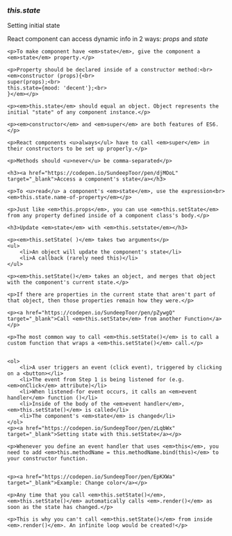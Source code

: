 <div class="blog">
	<h3><em>this.state</em></h3>
	<p>Setting initial state</p>
	<p>React component can access dynamic info in 2 ways: <em>props</em> and <em>state</em></p>

	<p>To make component have <em>state</em>, give the component a <em>state</em> property.</p>

	<p>Property should be declared inside of a constructor method:<br>
	<em>constructor (props){<br>
	super(props);<br>
	this.state={mood: 'decent'};<br>
	}</em></p>

	<p><em>this.state</em> should equal an object. Object represents the initial "state" of any component instance.</p>

	<p><em>constructor</em> and <em>super</em> are both features of ES6.</p>

	<p>React components <u>always</ul> have to call <em>super</em> in their constructors to be set up properly.</p>

	<p>Methods should <u>never</u> be comma-separated</p>

	<h3><a href="https://codepen.io/SundeepToor/pen/djMOoL" target="_blank">Access a component's state</a></h3>
	
	<p>To <u>read</u> a component's <em>state</em>, use the expression<br>
	<em>this.state.name-of-property</em></p>

	<p>Just like <em>this.props</em>, you can use <em>this.setState</em> from any property defined inside of a component class's body.</p>

	<h3>Update <em>state</em> with <em>this.setstate</em></h3>

	<p><em>this.setState( )</em> takes two arguments</p>
	<ul>
		<li>An object will update the component's state</li>
		<li>A callback (rarely need this)</li>
	</ul>

	<p><em>this.setState()</em> takes an object, and merges that object with the component's current state.</p>

	<p>If there are properties in the current state that aren't part of that object, then those properties remain how they were.</p>

	<p><a href="https://codepen.io/SundeepToor/pen/pZywgQ" target="_blank">Call <em>this.setState</em> from another Function</a></p>

	<p>The most common way to call <em>this.setState()</em> is to call a custom function that wraps a <em>this.setState()</em> call.</p>


	<ol>
		<li>A user triggers an event (click event), triggered by clicking on a <button></li>
		<li>The event from Step 1 is being listened for (e.g. <em>onClick</em> attribute)</li>
		<li>When listened-for event occurs, it calls an <em>event handler</em> function ()</li>
		<li>Inside of the body of the <em>event handler</em>, <em>this.setState()</em> is called</li>
		<li>The component's <em>state</em> is changed</li>
	</ol>
	<p><a href="https://codepen.io/SundeepToor/pen/zLqbWx" target="_blank">Setting state with this.setState</a></p>

	<p>Whenever you define an event handler that uses <em>this</em>, you need to add <em>this.methodName = this.methodName.bind(this)</em> to your constructor function.


	<p><a href="https://codepen.io/SundeepToor/pen/EpKXWa" target="_blank">Example: Change color</a></p>

	<p>Any time that you call <em>this.setState()</em>, <em>this.setState()</em> automatically calls <em>.render()</em> as soon as the state has changed.</p>

	<p>This is why you can't call <em>this.setState()</em> from inside <em>.render()</em>. An infinite loop would be created!</p>





</div>
